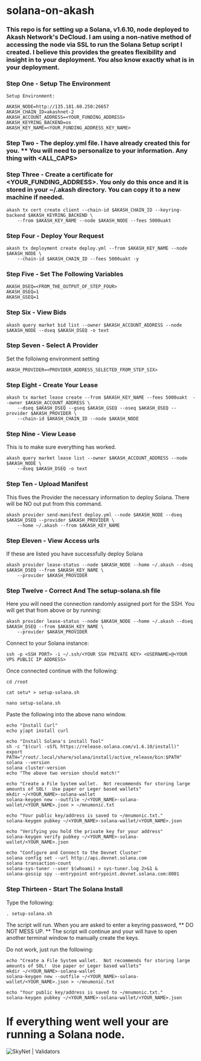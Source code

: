 # solana-on-akash

### This repo is for setting up a Solana, v1.6.10, node deployed to Akash Network's DeCloud.  I am using a non-native method of accessing the node via SSL to run the Solana Setup script I created.  I believe this provides the greates flexibility and insight in to your deployment.  You also know exactly what is in your deployment.  

### Step One - Setup The Environment

``` 
Setup Environment:

AKASH_NODE=http://135.181.60.250:26657  
AKASH_CHAIN_ID=akashnet-2  
AKASH_ACCOUNT_ADDRESS=<YOUR_FUNDING_ADDRESS>  
AKASH_KEYRING_BACKEND=os  
AKASH_KEY_NAME=<YOUR_FUNDING_ADDRESS_KEY_NAME>  
``` 

### Step Two - The deploy.yml file.  I have already created this for you.  ** You will need to personalize to your information.  Any thing with <ALL_CAPS>

### Step Three - Create a certificate for <YOUR_FUNDING_ADDRESS>. You only do this once and it is stored in your ~/.akash directory.  You can copy it to a new machine if needed.

```  
akash tx cert create client --chain-id $AKASH_CHAIN_ID --keyring-backend $AKASH_KEYRING_BACKEND \ 
    --from $AKASH_KEY_NAME --node $AKASH_NODE --fees 5000uakt  
```

### Step Four - Deploy Your Request

```  
akash tx deployment create deploy.yml --from $AKASH_KEY_NAME --node $AKASH_NODE \
    --chain-id $AKASH_CHAIN_ID --fees 5000uakt -y  
```  

### Step Five - Set The Following Variables

``` 
AKASH_DSEQ=<FROM_THE_OUTPUT_OF_STEP_FOUR>    
AKASH_OSEQ=1  
AKASH_GSEQ=1  
```  

### Step Six - View Bids

```  
akash query market bid list --owner $AKASH_ACCOUNT_ADDRESS --node $AKASH_NODE --dseq $AKASH_DSEQ -o text  
```  

### Step Seven - Select A Provider

Set the folloiwng environment setting  

```  
AKASH_PROVIDER=<PROVIDER_ADDRESS_SELECTED_FROM_STEP_SIX>  
```  

### Step Eight - Create Your Lease 

```  
akash tx market lease create --from $AKASH_KEY_NAME --fees 5000uakt  --owner $AKASH_ACCOUNT_ADDRESS \
    --dseq $AKASH_DSEQ --gseq $AKASH_GSEQ --oseq $AKASH_OSEQ --provider $AKASH_PROVIDER \
    --chain-id $AKASH_CHAIN_ID --node $AKASH_NODE  
```  

### Step Nine - View Lease

This is to make sure everything has worked.  
```  
akash query market lease list --owner $AKASH_ACCOUNT_ADDRESS --node $AKASH_NODE \
    --dseq $AKASH_DSEQ -o text  
```  

### Step Ten - Upload Manifest

This fives the Provider the necessary information to deploy Solana.  There will be NO out put from this command.
```  
akash provider send-manifest deploy.yml --node $AKASH_NODE --dseq $AKASH_DSEQ --provider $AKASH_PROVIDER \
    --home ~/.akash --from $AKASH_KEY_NAME  
```  

### Step Eleven - View Access urls  

If these are listed you have successfully deploy Solana

```  
akash provider lease-status --node $AKASH_NODE --home ~/.akash --dseq $AKASH_DSEQ --from $AKASH_KEY_NAME \
    --provider $AKASH_PROVIDER  
```  

### Step Twelve - Correct And The setup-solana.sh file

Here you will need the connection randomly assigned port for the SSH.  You will get that from above or by running:  
```  
akash provider lease-status --node $AKASH_NODE --home ~/.akash --dseq $AKASH_DSEQ --from $AKASH_KEY_NAME \
    --provider $AKASH_PROVIDER
```

Connect to your Solana instance:  
```  
ssh -p <SSH PORT> -i ~/.ssh/<YOUR SSH PRIVATE KEY> <USERNAME>@<YOUR VPS PUBLIC IP ADDRESS>  
```  
Once connected continue with the following:

```  
cd /root  
  
cat setu* > setup-solana.sh  
  
nano setup-solana.sh  
```  
Paste the following into the above nano window.  

```  
echo "Install Curl"  
echo y|apt install curl  
  
echo "Install Solana's install Tool"  
sh -c "$(curl -sSfL https://release.solana.com/v1.6.10/install)"  
export PATH="/root/.local/share/solana/install/active_release/bin:$PATH"  
solana --version  
solana cluster-version  
echo "The above two version should match!"  
  
echo "Create a File System wallet.  Not recommends for storing large amounts of SOL!  Use paper or Leger based wallets"  
mkdir ~/<YOUR_NAME>-solana-wallet  
solana-keygen new --outfile ~/<YOUR_NAME>-solana-wallet/<YOUR_NAME>.json > ~/mnumonic.txt  
  
echo "Your public key/address is saved to ~/mnumonic.txt."  
solana-keygen pubkey ~/<YOUR_NAME>-solana-wallet/<YOUR_NAME>.json  
  
echo "Verifying you hold the private key for your address"  
solana-keygen verify pubkey ~/<YOUR_NAME>-solana-wallet/<YOUR_NAME>.json  
  
echo "Configure and Connect to the Devnet Cluster"  
solana config set --url http://api.devnet.solana.com  
solana transaction-count  
solana-sys-tuner --user $(whoami) > sys-tuner.log 2>&1 &  
solana-gossip spy --entrypoint entrypoint.devnet.solana.com:8001  
```  

### Step Thirteen - Start The Solana Install  

Type the following:  
```  
. setup-solana.sh  
```
The script will run.  When you are asked to enter a keyring password, ** DO NOT MESS UP. ** The script will continue and your will have to open another terminal window to manually create the keys.  

Do not work, just run the following:  
```  
echo "Create a File System wallet.  Not recommends for storing large amounts of SOL!  Use paper or Leger based wallets"  
mkdir ~/<YOUR_NAME>-solana-wallet  
solana-keygen new --outfile ~/<YOUR_NAME>-solana-wallet/<YOUR_NAME>.json > ~/mnumonic.txt  
  
echo "Your public key/address is saved to ~/mnumonic.txt."  
solana-keygen pubkey ~/<YOUR_NAME>-solana-wallet/<YOUR_NAME>.json 
```  
  
# If everything went well your are running a Solana node.

![SkyNet | Validators](http://paullovette.com/wp-content/uploads/2021/06/solana-on-akash.jpg)
